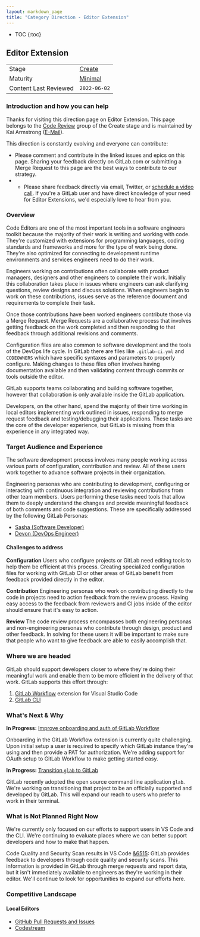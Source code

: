 ```yaml
---
layout: markdown_page
title: "Category Direction - Editor Extension"
---
```


- TOC
{:toc}

## Editor Extension

| | |
| --- | --- |
| Stage | [Create](/direction/dev/#create) |
| Maturity | [Minimal](/direction/maturity/) |
| Content Last Reviewed | `2022-06-02` |

### Introduction and how you can help
Thanks for visiting this direction page on Editor Extension. This page belongs to the [Code Review](/handbook/product/categories/#code-review-group) group of the Create stage and is maintained by Kai Armstrong ([E-Mail](mailto:karmstrong@gitlab.com)).

This direction is constantly evolving and everyone can contribute:

 - Please comment and contribute in the linked issues and epics on this page. Sharing your feedback directly on GitLab.com  or submitting a Merge Request to this page are the best ways to contribute to our strategy.
 -  - Please share feedback directly via email, Twitter, or [schedule a video call](https://calendly.com/gitlabkai). If you're a GitLab user and have direct knowledge of your need for Editor Extensions, we'd especially love to hear from you.

### Overview

Code Editors are one of the most important tools in a software engineers toolkit because the majority of their work is writing and working with code. They're customized with extensions for programming languages, coding standards and frameworks and more for the type of work being done. They're also optimized for connecting to development runtime environments and services engineers need to do their work.

Engineers working on contributions often collaborate with product managers, designers and other engineers to complete their work. Initially this collaboration takes place in issues where engineers can ask clarifying questions, review designs and discuss solutions. When engineers begin to work on these contributions, issues serve as the reference document and requirements to complete their task.

Once those contributions have been worked engineers contribute those via a Merge Request. Merge Requests are a collaborative process that involves getting feedback on the work completed and then responding to that feedback through additional revisions and comments.

Configuration files are also common to software development and the tools of the DevOps life cycle. In GitLab there are files like `.gitlab-ci.yml` and `CODEOWNERS` which have specific syntaxes and parameters to properly configure. Making changes to these files often involves having documentation available and then validating content through commits or tools outside the editor.

GitLab supports teams collaborating and building software together, however that collaboration is only available inside the GitLab application. 

Developers, on the other hand, spend the majority of their time working in local editors implementing work outlined in issues, responding to merge request feedback and testing/debugging their applications. These tasks are the core of the developer experience, but GitLab is missing from this experience in any integrated way.
### Target Audience and Experience
<!-- An overview of the personas (https://about.gitlab.com/handbook/marketing/strategic-marketing/roles-personas#user-personas) involved in this category. An overview
of the evolving user journeys as the category progresses through minimal,
viable, complete and lovable maturity levels. -->

The software development process involves many people working across various parts of configuration, contribution and review. All of these users work together to advance software projects in their organization.

Engineering personas who are contributing to development, configuring or interacting with continuous integration and reviewing contributions from other team members. Users performing these tasks need tools that allow them to deeply understand the changes and provide meaningful feedback of both comments and code suggestions. These are specifically addressed by the following GitLab Personas:
 - [Sasha (Software Developer)](/handbook/marketing/product-marketing/roles-personas/#sasha-software-developer)
 - [Devon (DevOps Engineer)](/handbook/marketing/product-marketing/roles-personas/#devon-devops-engineer)

#### Challenges to address
<!--
- What needs, goals, or jobs to be done do the users have?
- How do users address these challenges today? What products or work-arounds are utilized?

Provide links to UX Research issues, which validate these problems exist.
-->

**Configuration**
Users who configure projects or GitLab need editing tools to help them be efficient at this process. Creating specialized configuration files for working with GitLab CI or other areas of GitLab benefit from feedback provided directly in the editor.

**Contribution**
Engineering personas who work on contributing directly to the code in projects need to action feedback from the review process. Having easy access to the feedback from reviewers and CI jobs inside of the editor should ensure that it's easy to action.

**Review**
The code review process encompasses both engineering personas and non-engineering personas who contribute through design, product and other feedback. In solving for these users it will be important to make sure that people who want to give feedback are able to easily accomplish that.

### Where we are headed

GitLab should support developers closer to where they're doing their meaningful work and enable them to be more efficient in the delivery of that work. GitLab supports this effort through:

1. [GitLab Workflow](https://marketplace.visualstudio.com/items?itemName=GitLab.gitlab-workflow) extension for Visual Studio Code
1. [GitLab CLI](https://gitlab.com/gitlab-org/cli)

### What's Next & Why

**In Progress:** [Improve onboarding and auth of GitLab Workflow](https://gitlab.com/groups/gitlab-org/-/epics/4363)

Onboarding in the GitLab Workflow extension is currently quite challenging. Upon initial setup a user is required to specify which GitLab instance they're using and then provide a PAT for authorization. We're adding support for OAuth setup to GitLab Workflow to make getting started easy.

**In Progress:** [Transition `glab` to GitLab](https://gitlab.com/groups/gitlab-org/-/epics/7514)

GitLab recently adopted the open source command line application `glab`. We're working on transitioning that project to be an officially supported and developed by GitLab. This will expand our reach to users who prefer to work in their terminal.

### What is Not Planned Right Now

We're currently only focused on our efforts to support users in VS Code and the CLI. We're continuing to evaluate places where we can better support developers and how to make that happen. 

Code Quality and Security Scan results in VS Code [&6515](https://gitlab.com/groups/gitlab-org/-/epics/6515): GitLab provides feedback to developers through code quality and security scans. This information is provided in GitLab through merge requests and report data, but it isn't immediately available to engineers as they're working in their editor. We'll continue to look for opportunities to expand our efforts here.

### Competitive Landscape

#### Local Editors

 - [GitHub Pull Requests and Issues](https://marketplace.visualstudio.com/items?itemName=GitHub.vscode-pull-request-github)
 - [Codestream](https://www.codestream.com/)


<!-- ### Analyst Landscape -->


<!-- ### Top Customer Success/Sales issue(s) -->
<!-- These can be sourced from the CS/Sales top issue labels when available, internal
surveys, or from your conversations with them.-->


<!-- ### Top user issue(s) -->
<!-- This is probably the top popular issue from the category (i.e. the one with the most
thumbs-up), but you may have a different item coming out of customer calls.-->


<!-- ### Top internal customer issue(s) -->
<!-- These are sourced from internal customers wanting to [dogfood](/handbook/values/#dogfooding)
the product.-->


<!-- ### Top Vision Item(s) -->
<!-- What's the most important thing to move your vision forward?-->

